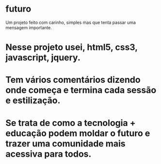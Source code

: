 # futuro
Um projeto feito com carinho, simples mas que tenta passar uma mensagem importante.

# Nesse projeto usei, html5, css3, javascript, jquery.
# Tem vários comentários dizendo onde começa e termina cada sessão e estilização.
# Se trata de como a tecnologia + educação podem moldar o futuro e trazer uma comunidade mais acessiva para todos.
